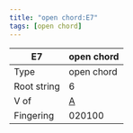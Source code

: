 ```yaml
---
title: "open chord:E7"
tags: [open chord]
---
```


|E7|open chord|
|---|---|
|Type|open chord|
|Root string|6|
|V of|[A](../open_chord-a)|
|Fingering|020100|

